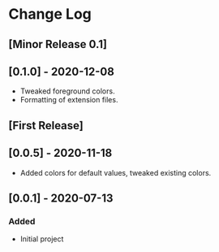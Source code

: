 # Change Log

## [Minor Release 0.1]

## [0.1.0] - 2020-12-08

- Tweaked foreground colors.
- Formatting of extension files.

## [First Release]

## [0.0.5] - 2020-11-18

- Added colors for default values, tweaked existing colors.

## [0.0.1] - 2020-07-13

### Added

- Initial project
